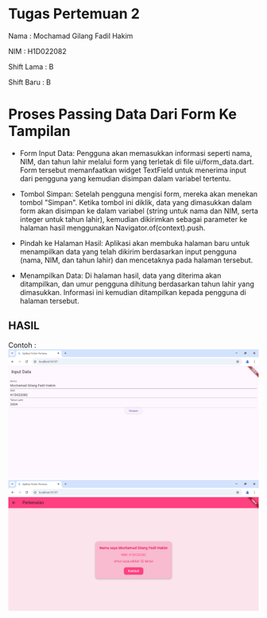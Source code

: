 # Tugas Pertemuan 2

Nama : Mochamad Gilang Fadil Hakim

NIM : H1D022082

Shift Lama : B

Shift Baru : B

# Proses Passing Data Dari Form Ke Tampilan

- Form Input Data: Pengguna akan memasukkan informasi seperti nama, NIM, dan tahun lahir melalui form yang terletak di file ui/form_data.dart. Form tersebut memanfaatkan widget TextField untuk menerima input dari pengguna yang kemudian disimpan dalam variabel tertentu.

- Tombol Simpan: Setelah pengguna mengisi form, mereka akan menekan tombol "Simpan". Ketika tombol ini diklik, data yang dimasukkan dalam form akan disimpan ke dalam variabel (string untuk nama dan NIM, serta integer untuk tahun lahir), kemudian dikirimkan sebagai parameter ke halaman hasil menggunakan Navigator.of(context).push.

- Pindah ke Halaman Hasil: Aplikasi akan membuka halaman baru untuk menampilkan data yang telah dikirim berdasarkan input pengguna (nama, NIM, dan tahun lahir) dan mencetaknya pada halaman tersebut.

- Menampilkan Data: Di halaman hasil, data yang diterima akan ditampilkan, dan umur pengguna dihitung berdasarkan tahun lahir yang dimasukkan. Informasi ini kemudian ditampilkan kepada pengguna di halaman tersebut.

## HASIL
Contoh :
![Lampiran Form](formprakpemob.png)
![Lampiran Hasil](formhasil.png)
